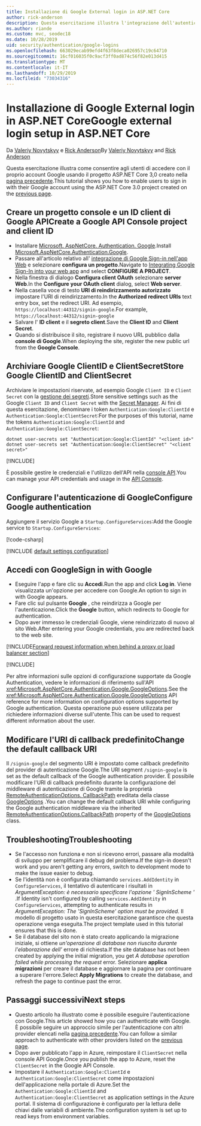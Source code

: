 ```yaml
---
title: Installazione di Google External login in ASP.NET Core
author: rick-anderson
description: Questa esercitazione illustra l'integrazione dell'autenticazione utente dell'account Google in un'app ASP.NET Core esistente.
ms.author: riande
ms.custom: mvc, seodec18
ms.date: 10/28/2019
uid: security/authentication/google-logins
ms.openlocfilehash: 663029ecab99efd4f63f8deca026957c19c64710
ms.sourcegitcommit: 16cf016035f0c9acf3ff0ad874c56f82e013d415
ms.translationtype: MT
ms.contentlocale: it-IT
ms.lasthandoff: 10/29/2019
ms.locfileid: "73034316"
---
```

# <a name="google-external-login-setup-in-aspnet-core"></a><span data-ttu-id="9e8b7-103">Installazione di Google External login in ASP.NET Core</span><span class="sxs-lookup"><span data-stu-id="9e8b7-103">Google external login setup in ASP.NET Core</span></span>

<span data-ttu-id="9e8b7-104">Da [Valeriy Novytskyy](https://github.com/01binary) e [Rick Anderson](https://twitter.com/RickAndMSFT)</span><span class="sxs-lookup"><span data-stu-id="9e8b7-104">By [Valeriy Novytskyy](https://github.com/01binary) and [Rick Anderson](https://twitter.com/RickAndMSFT)</span></span>

<span data-ttu-id="9e8b7-105">Questa esercitazione illustra come consentire agli utenti di accedere con il proprio account Google usando il progetto ASP.NET Core 3,0 creato nella [pagina precedente](xref:security/authentication/social/index).</span><span class="sxs-lookup"><span data-stu-id="9e8b7-105">This tutorial shows you how to enable users to sign in with their Google account using the ASP.NET Core 3.0 project created on the [previous page](xref:security/authentication/social/index).</span></span>

## <a name="create-a-google-api-console-project-and-client-id"></a><span data-ttu-id="9e8b7-106">Creare un progetto console e un ID client di Google API</span><span class="sxs-lookup"><span data-stu-id="9e8b7-106">Create a Google API Console project and client ID</span></span>

* <span data-ttu-id="9e8b7-107">Installare [Microsoft. AspNetCore. Authentication. Google](https://www.nuget.org/packages/Microsoft.AspNetCore.Authentication.Google).</span><span class="sxs-lookup"><span data-stu-id="9e8b7-107">Install [Microsoft.AspNetCore.Authentication.Google](https://www.nuget.org/packages/Microsoft.AspNetCore.Authentication.Google).</span></span>
* <span data-ttu-id="9e8b7-108">Passare all'articolo relativo all' [integrazione di Google Sign-in nell'app Web](https://developers.google.com/identity/sign-in/web/devconsole-project) e selezionare **configura un progetto**.</span><span class="sxs-lookup"><span data-stu-id="9e8b7-108">Navigate to [Integrating Google Sign-In into your web app](https://developers.google.com/identity/sign-in/web/devconsole-project) and select **CONFIGURE A PROJECT**.</span></span>
* <span data-ttu-id="9e8b7-109">Nella finestra di dialogo **Configura client OAuth** selezionare **server Web**.</span><span class="sxs-lookup"><span data-stu-id="9e8b7-109">In the **Configure your OAuth client** dialog, select **Web server**.</span></span>
* <span data-ttu-id="9e8b7-110">Nella casella voce di testo **URI di reindirizzamento autorizzato** impostare l'URI di reindirizzamento.</span><span class="sxs-lookup"><span data-stu-id="9e8b7-110">In the **Authorized redirect URIs** text entry box, set the redirect URI.</span></span> <span data-ttu-id="9e8b7-111">Ad esempio, `https://localhost:44312/signin-google`.</span><span class="sxs-lookup"><span data-stu-id="9e8b7-111">For example, `https://localhost:44312/signin-google`</span></span>
* <span data-ttu-id="9e8b7-112">Salvare l' **ID client** e il **segreto client**.</span><span class="sxs-lookup"><span data-stu-id="9e8b7-112">Save the **Client ID** and **Client Secret**.</span></span>
* <span data-ttu-id="9e8b7-113">Quando si distribuisce il sito, registrare il nuovo URL pubblico dalla **console di Google**.</span><span class="sxs-lookup"><span data-stu-id="9e8b7-113">When deploying the site, register the new public url from the **Google Console**.</span></span>

## <a name="store-google-clientid-and-clientsecret"></a><span data-ttu-id="9e8b7-114">Archiviare Google ClientID e ClientSecret</span><span class="sxs-lookup"><span data-stu-id="9e8b7-114">Store Google ClientID and ClientSecret</span></span>

<span data-ttu-id="9e8b7-115">Archiviare le impostazioni riservate, ad esempio Google `Client ID` e `Client Secret` con la [gestione dei segreti](xref:security/app-secrets).</span><span class="sxs-lookup"><span data-stu-id="9e8b7-115">Store sensitive settings such as the Google `Client ID` and `Client Secret` with the [Secret Manager](xref:security/app-secrets).</span></span> <span data-ttu-id="9e8b7-116">Ai fini di questa esercitazione, denominare i token `Authentication:Google:ClientId` e `Authentication:Google:ClientSecret`:</span><span class="sxs-lookup"><span data-stu-id="9e8b7-116">For the purposes of this tutorial, name the tokens `Authentication:Google:ClientId` and `Authentication:Google:ClientSecret`:</span></span>

```dotnetcli
dotnet user-secrets set "Authentication:Google:ClientId" "<client id>"
dotnet user-secrets set "Authentication:Google:ClientSecret" "<client secret>"
```

[!INCLUDE[](~/includes/environmentVarableColon.md)]

<span data-ttu-id="9e8b7-117">È possibile gestire le credenziali e l'utilizzo dell'API nella [console API](https://console.developers.google.com/apis/dashboard).</span><span class="sxs-lookup"><span data-stu-id="9e8b7-117">You can manage your API credentials and usage in the [API Console](https://console.developers.google.com/apis/dashboard).</span></span>

## <a name="configure-google-authentication"></a><span data-ttu-id="9e8b7-118">Configurare l'autenticazione di Google</span><span class="sxs-lookup"><span data-stu-id="9e8b7-118">Configure Google authentication</span></span>

<span data-ttu-id="9e8b7-119">Aggiungere il servizio Google a `Startup.ConfigureServices`:</span><span class="sxs-lookup"><span data-stu-id="9e8b7-119">Add the Google service to `Startup.ConfigureServices`:</span></span>

[!code-csharp[](~/security/authentication/social/social-code/3.x/StartupGoogle3x.cs?name=snippet_ConfigureServices&highlight=10-18)]

[!INCLUDE [default settings configuration](includes/default-settings2-2.md)]

## <a name="sign-in-with-google"></a><span data-ttu-id="9e8b7-120">Accedi con Google</span><span class="sxs-lookup"><span data-stu-id="9e8b7-120">Sign in with Google</span></span>

* <span data-ttu-id="9e8b7-121">Eseguire l'app e fare clic su **Accedi**.</span><span class="sxs-lookup"><span data-stu-id="9e8b7-121">Run the app and click **Log in**.</span></span> <span data-ttu-id="9e8b7-122">Viene visualizzata un'opzione per accedere con Google.</span><span class="sxs-lookup"><span data-stu-id="9e8b7-122">An option to sign in with Google appears.</span></span>
* <span data-ttu-id="9e8b7-123">Fare clic sul pulsante **Google** , che reindirizza a Google per l'autenticazione.</span><span class="sxs-lookup"><span data-stu-id="9e8b7-123">Click the **Google** button, which redirects to Google for authentication.</span></span>
* <span data-ttu-id="9e8b7-124">Dopo aver immesso le credenziali Google, viene reindirizzato di nuovo al sito Web.</span><span class="sxs-lookup"><span data-stu-id="9e8b7-124">After entering your Google credentials, you are redirected back to the web site.</span></span>

[!INCLUDE[Forward request information when behind a proxy or load balancer section](includes/forwarded-headers-middleware.md)]

[!INCLUDE[](includes/chain-auth-providers.md)]

<span data-ttu-id="9e8b7-125">Per altre informazioni sulle opzioni di configurazione supportate da Google Authentication, vedere le informazioni di riferimento sull'API <xref:Microsoft.AspNetCore.Authentication.Google.GoogleOptions>.</span><span class="sxs-lookup"><span data-stu-id="9e8b7-125">See the <xref:Microsoft.AspNetCore.Authentication.Google.GoogleOptions> API reference for more information on configuration options supported by Google authentication.</span></span> <span data-ttu-id="9e8b7-126">Questa operazione può essere utilizzata per richiedere informazioni diverse sull'utente.</span><span class="sxs-lookup"><span data-stu-id="9e8b7-126">This can be used to request different information about the user.</span></span>

## <a name="change-the-default-callback-uri"></a><span data-ttu-id="9e8b7-127">Modificare l'URI di callback predefinito</span><span class="sxs-lookup"><span data-stu-id="9e8b7-127">Change the default callback URI</span></span>

<span data-ttu-id="9e8b7-128">Il `/signin-google` del segmento URI è impostato come callback predefinito del provider di autenticazione Google.</span><span class="sxs-lookup"><span data-stu-id="9e8b7-128">The URI segment `/signin-google` is set as the default callback of the Google authentication provider.</span></span> <span data-ttu-id="9e8b7-129">È possibile modificare l'URI di callback predefinito durante la configurazione del middleware di autenticazione di Google tramite la proprietà [RemoteAuthenticationOptions. CallbackPath](/dotnet/api/microsoft.aspnetcore.authentication.remoteauthenticationoptions.callbackpath) ereditata della classe [GoogleOptions](/dotnet/api/microsoft.aspnetcore.authentication.google.googleoptions) .</span><span class="sxs-lookup"><span data-stu-id="9e8b7-129">You can change the default callback URI while configuring the Google authentication middleware via the inherited [RemoteAuthenticationOptions.CallbackPath](/dotnet/api/microsoft.aspnetcore.authentication.remoteauthenticationoptions.callbackpath) property of the [GoogleOptions](/dotnet/api/microsoft.aspnetcore.authentication.google.googleoptions) class.</span></span>

## <a name="troubleshooting"></a><span data-ttu-id="9e8b7-130">Troubleshooting</span><span class="sxs-lookup"><span data-stu-id="9e8b7-130">Troubleshooting</span></span>

* <span data-ttu-id="9e8b7-131">Se l'accesso non funziona e non si ricevono errori, passare alla modalità di sviluppo per semplificare il debug del problema.</span><span class="sxs-lookup"><span data-stu-id="9e8b7-131">If the sign-in doesn't work and you aren't getting any errors, switch to development mode to make the issue easier to debug.</span></span>
* <span data-ttu-id="9e8b7-132">Se l'identità non è configurata chiamando `services.AddIdentity` in `ConfigureServices`, il tentativo di autenticare i risultati in *ArgumentException: è necessario specificare l'opzione ' SignInScheme '* .</span><span class="sxs-lookup"><span data-stu-id="9e8b7-132">If Identity isn't configured by calling `services.AddIdentity` in `ConfigureServices`, attempting to authenticate results in *ArgumentException: The 'SignInScheme' option must be provided*.</span></span> <span data-ttu-id="9e8b7-133">Il modello di progetto usato in questa esercitazione garantisce che questa operazione venga eseguita.</span><span class="sxs-lookup"><span data-stu-id="9e8b7-133">The project template used in this tutorial ensures that this is done.</span></span>
* <span data-ttu-id="9e8b7-134">Se il database del sito non è stato creato applicando la migrazione iniziale, si ottiene *un'operazione di database non riuscita durante l'elaborazione dell'* errore di richiesta.</span><span class="sxs-lookup"><span data-stu-id="9e8b7-134">If the site database has not been created by applying the initial migration, you get *A database operation failed while processing the request* error.</span></span> <span data-ttu-id="9e8b7-135">Selezionare **applica migrazioni** per creare il database e aggiornare la pagina per continuare a superare l'errore.</span><span class="sxs-lookup"><span data-stu-id="9e8b7-135">Select **Apply Migrations** to create the database, and refresh the page to continue past the error.</span></span>

## <a name="next-steps"></a><span data-ttu-id="9e8b7-136">Passaggi successivi</span><span class="sxs-lookup"><span data-stu-id="9e8b7-136">Next steps</span></span>

* <span data-ttu-id="9e8b7-137">Questo articolo ha illustrato come è possibile eseguire l'autenticazione con Google.</span><span class="sxs-lookup"><span data-stu-id="9e8b7-137">This article showed how you can authenticate with Google.</span></span> <span data-ttu-id="9e8b7-138">È possibile seguire un approccio simile per l'autenticazione con altri provider elencati nella [pagina precedente](xref:security/authentication/social/index).</span><span class="sxs-lookup"><span data-stu-id="9e8b7-138">You can follow a similar approach to authenticate with other providers listed on the [previous page](xref:security/authentication/social/index).</span></span>
* <span data-ttu-id="9e8b7-139">Dopo aver pubblicato l'app in Azure, reimpostare il `ClientSecret` nella console API Google.</span><span class="sxs-lookup"><span data-stu-id="9e8b7-139">Once you publish the app to Azure, reset the `ClientSecret` in the Google API Console.</span></span>
* <span data-ttu-id="9e8b7-140">Impostare il `Authentication:Google:ClientId` e `Authentication:Google:ClientSecret` come impostazioni dell'applicazione nella portale di Azure.</span><span class="sxs-lookup"><span data-stu-id="9e8b7-140">Set the `Authentication:Google:ClientId` and `Authentication:Google:ClientSecret` as application settings in the Azure portal.</span></span> <span data-ttu-id="9e8b7-141">Il sistema di configurazione è configurato per la lettura delle chiavi dalle variabili di ambiente.</span><span class="sxs-lookup"><span data-stu-id="9e8b7-141">The configuration system is set up to read keys from environment variables.</span></span>
